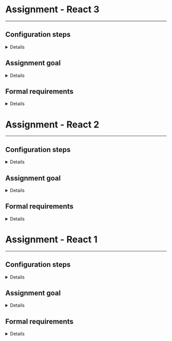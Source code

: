 # Assignment - React 3

---

## Configuration steps

<details>

- Make a copy of your React 2 repository with review changes applied
- Install Js GraphQL plugin for Webstorm

</details>

## Assignment goal

<details>

The goal of this assignment is to get familiar with GraphQL and further improvement of Fluture knowledge via integration with GraphQL, as well as the ability to resolve configuration tasks

</details>

## Formal requirements

<details>

**_KEEP IN MIND_**
Fluture should be used to wrap your GraphQL calls and async logic.
Please use the pipeline operator whenever possible

**_TECHNICAL REQUIREMENTS_**

- your application should be refactored to take advantage of a real GraphQL API of your choice (example: https://beta.pokeapi.co/graphql/console/)
- the general theme of your application can, but does not have to be changed - however, try to find a structure similar to players/teams
- API calls should be wrapped in Futures sufficiently for reusability purposes
- your application should have a schema.graphql file that contains the schema of the API you are using
- schema mentioned above should be generated manually via `yarn generate-schema` command
- `yarn generate-schema` should act according to a changable configuration
- your application should provide autocompletion for gql calls based on the schema that was generated
- your application should use `graphql-tag` for gql queries
- please remove your fake API from the application

</details>

# Assignment - React 2

***

## Configuration steps

<details>

* Make a copy of your React 1 repository with review changes applied, make sure to have this README.md present

</details>

## Assignment goal

<details>

The goal of this assignment is to modernize your freshly-completed React project with a proper functional package stack, as well as refactor your pure CSS into a more modern solution in form of styled-components, training your css-in-js skill.

</details>

## Formal requirements

<details>

***KEEP IN MIND***
Pay extra attention to using Fluture properly, where it benefits your project.

***TECHNICAL REQUIREMENTS***
* your application should be refactored to take advantage of Fluture **wherever possible**
* loading and error states should be handled via Fluture
* your application should contain a minimal amount of .css files - refactor to use styled-components instead
* your application should take advantage of pipeline operator **wherever possible**
* components and logic should aim to be reusable


</details>


# Assignment - React 1

***

## Configuration steps

<details>

* Fork this repository to have this README.md present 
* Set your application with React up - ***WITHOUT CREATE-REACT-APP or similar***

</details>

## Assignment goal

<details>

The goal of this assignment is to set up a functioning React application, utilizing previously written code that now will have to undergo some refactorization, as well as using most of React's basic functionalities.

</details>

## Formal requirements

<details>

***KEEP IN MIND***
This task will require you to use your players/teams code - however, your HTML/CSS tasks are all themed differently. Try to make players/teams fit that theme - be it a team of hockey players, a team of random professions or familiada :)

Your application should utilize ***BOTH*** your HTML/CSS and JS projects, refactored accordingly.



***TECHNICAL REQUIREMENTS***
* your application will be available via **yarn dev**
* your JS assignment code - fake "backend" for this project - should now generate players and teams with information about them - name, surname, description  for players; team name, list of player names, description for teams
  * there should now be 1-3 second delay when requesting players/teams, ***per request, not per team/player***
  * there should be a 20% chance to get an error, ***per request, not per team/player***
  * loading state and error state must be handled appropriately
  * you should use either a short predefined list to generate from, or a specialized module (such as faker)
* upper navbar should contain two links - to a list of players and to a list of teams
  * your application should contain routing to accomodate this
* your application should fetch 2000 players/teams
* left navbar should now be a pagination component, used to navigate the whole list of players/teams, 20 per page for players, 10 per page for teams
 * you should split the whole list into pages locally
* clicking on "details" button should show a modal window with a bigger version of the card that will fit all the details that may be cut off in small-format cards
* Ramda must be utilized wherever possible
* components should be reusable where possible
* try to look for an optimal solution to problems that arise, especially regarding your bundler configuration
* player list should be sorted by player name and surname
* team list should be sorted by team name


</details>

